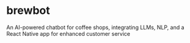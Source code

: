 # brewbot
An AI-powered chatbot for coffee shops, integrating LLMs, NLP, and a React Native app for enhanced customer service
